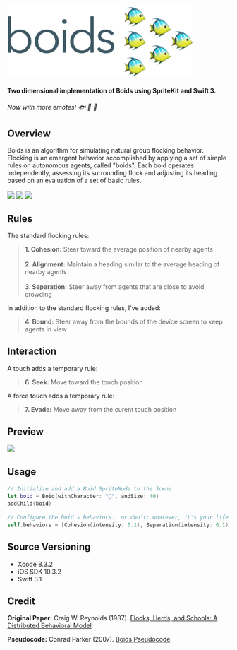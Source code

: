 <img src="/Boids/boids.png" width="420">

#### Two dimensional implementation of Boids using SpriteKit and Swift 3.

###### Now with more emotes! 🐟 🐔 🦄

## Overview
Boids is an algorithm for simulating natural group flocking behavior.  Flocking is an emergent behavior accomplished by applying a set of simple rules on autonomous agents, called "boids".  Each boid operates independently, assessing its surrounding flock and adjusting its heading based on an evaluation of a set of basic rules.
<br /><br /><img src="http://img.shields.io/badge/License-MIT-red.svg"> <img src="http://img.shields.io/badge/Platforms-iOS-lightgrey.svg"> <img src="http://img.shields.io/badge/Swift-3.1-orange.svg">

## Rules
The standard flocking rules:

> **1. Cohesion:** Steer toward the average position of nearby agents <br/><br/>**2. Alignment:** Maintain a heading similar to the average heading of nearby agents<br/><br/>**3. Separation:** Steer away from agents that are close to avoid crowding


In addition to the standard flocking rules, I've added:

> **4. Bound:** Steer away from the bounds of the device screen to keep agents in view


## Interaction

A touch adds a temporary rule:

> **6. Seek:** Move toward the touch position

A force touch adds a temporary rule:

> **7. Evade:** Move away from the curent touch position


## Preview

<img src="/Boids/demo.gif" width="660">

## Usage
```swift
// Initialize and add a Boid SpriteNode to the Scene
let boid = Boid(withCharacter: "🐡", andSize: 40)
addChild(boid)
```

```swift
// Configure the boid's behaviors.. or don't; whatever, it's your life
self.behaviors = [Cohesion(intensity: 0.1), Separation(intensity: 0.1), Alignment(intensity: 1.0)]
```

## Source Versioning
* Xcode 8.3.2
* iOS SDK 10.3.2
* Swift 3.1

## Credit

**Original Paper:** Craig W. Reynolds (1987). [Flocks, Herds, and Schools:
A Distributed Behavioral Model](http://www.cs.toronto.edu/~dt/siggraph97-course/cwr87/)

**Pseudocode:** Conrad Parker (2007). [Boids Pseudocode](http://www.kfish.org/boids/pseudocode.html)
